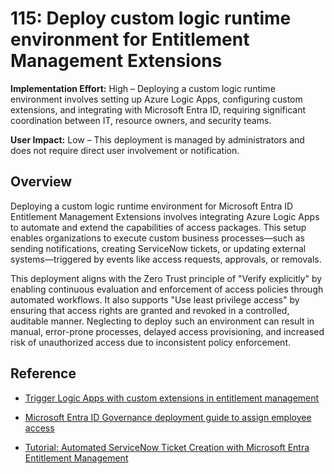 # 115: Deploy custom logic runtime environment for Entitlement Management Extensions

**Implementation Effort:** High – Deploying a custom logic runtime environment involves setting up Azure Logic Apps, configuring custom extensions, and integrating with Microsoft Entra ID, requiring significant coordination between IT, resource owners, and security teams.

**User Impact:** Low – This deployment is managed by administrators and does not require direct user involvement or notification.

## Overview

Deploying a custom logic runtime environment for Microsoft Entra ID Entitlement Management Extensions involves integrating Azure Logic Apps to automate and extend the capabilities of access packages. This setup enables organizations to execute custom business processes—such as sending notifications, creating ServiceNow tickets, or updating external systems—triggered by events like access requests, approvals, or removals.

This deployment aligns with the Zero Trust principle of "Verify explicitly" by enabling continuous evaluation and enforcement of access policies through automated workflows. It also supports "Use least privilege access" by ensuring that access rights are granted and revoked in a controlled, auditable manner. Neglecting to deploy such an environment can result in manual, error-prone processes, delayed access provisioning, and increased risk of unauthorized access due to inconsistent policy enforcement.

## Reference

* [Trigger Logic Apps with custom extensions in entitlement management](https://learn.microsoft.com/en-us/entra/id-governance/entitlement-management-custom-teams-extension)

* [Microsoft Entra ID Governance deployment guide to assign employee access](https://learn.microsoft.com/en-us/entra/architecture/governance-deployment-employee-access)

* [Tutorial: Automated ServiceNow Ticket Creation with Microsoft Entra Entitlement Management](https://learn.microsoft.com/en-us/entra/id-governance/entitlement-management-ticketed-provisioning)

